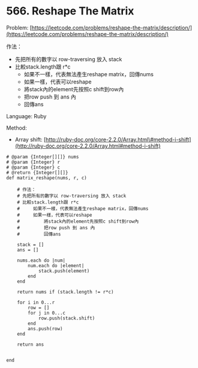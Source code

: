 # 566. Reshape The Matrix

Problem: [https://leetcode.com/problems/reshape-the-matrix/description/](https://leetcode.com/problems/reshape-the-matrix/description/)

作法：

* 先把所有的數字以 row-traversing 放入 stack
* 比較stack.length跟 r\*c
  * 如果不一樣，代表無法產生reshape matrix，回傳nums
  * 如果一樣，代表可以reshape
  * 將stack內的element先按照c shift到row內
  * 把row push 到 ans 內
  * 回傳ans

Language: Ruby

Method:

* Array shift: [http://ruby-doc.org/core-2.2.0/Array.html\#method-i-shift](http://ruby-doc.org/core-2.2.0/Array.html#method-i-shift)

```
# @param {Integer[][]} nums
# @param {Integer} r
# @param {Integer} c
# @return {Integer[][]}
def matrix_reshape(nums, r, c)

    # 作法：
    # 先把所有的數字以 row-traversing 放入 stack
    # 比較stack.length跟 r*c
    #     如果不一樣，代表無法產生reshape matrix，回傳nums
    #     如果一樣，代表可以reshape
    #         將stack內的element先按照c shift到row內
    #         把row push 到 ans 內
    #         回傳ans

    stack = []
    ans = []

    nums.each do |num|        
        num.each do |element| 
            stack.push(element)            
        end      
    end

    return nums if (stack.length != r*c)

    for i in 0...r
        row = []
        for j in 0...c
            row.push(stack.shift)
        end
        ans.push(row)
    end

    return ans


end
```



